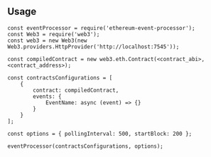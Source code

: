   
## Usage

    const eventProcessor = require('ethereum-event-processor');
    const Web3 = require('web3');
	const web3 = new Web3(new Web3.providers.HttpProvider('http://localhost:7545'));
	
	const compiledContract = new web3.eth.Contract(<contract_abi>, <contract_address>);
	
    const contractsConfigurations = [
	    { 
		    contract: compiledContract,
		    events: {
			    EventName: async (event) => {}
		    }
	    }
	];
    
    const options = { pollingInterval: 500, startBlock: 200 };
    
    eventProcessor(contractsConfigurations, options);
